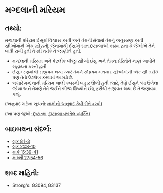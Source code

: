 # મગ્દલાની મરિયમ 

## તથ્યો: 

મગ્દલાની મરિયમ ઈસુમાં વિશ્વાસ કરતી અને તેમની સેવામાં તેમનું અનુસરણ કરતી સ્ત્રીઓમાંની એક સ્ત્રી હતી.
જેનામાંથી ઈસુએ સાત દુષ્ટાત્માઓ કાઢ્યા હતા કે જેઓએ તેને બાંધી રાખી હતી તે સ્ત્રી તરીકે તે જાણીતી હતી.

* મગ્દલાની મરિયમ અને કેટલીક બીજી સ્ત્રીઓ ઈસુ અને તેમના પ્રેરિતોને નાણાં આપીને સહાયતા કરતી હતી.
* ઈસુ મરણમાંથી સજીવન થયા ત્યારે તેમને સૌપ્રથમ મળનાર સ્ત્રીઓમાંની એક સ્ત્રી તરીકે પણ તેનો ઉલ્લેખ કરવામાં આવ્યો છે.
* જ્યારે મગ્દલાની મરિયમ ખાલી કબરની બહાર ઊભી હતી ત્યારે, તેણે ઈસુને ત્યાં ઉભેલા જોયા અને તેમણે તેને જઈને બીજા શિષ્યોને ઈસુ ફરીથી સજીવન થયા છે તે જણાવવા કહ્યું.

(અનુવાદ માટેના સૂચનો: [નામોનો અનુવાદ કેવી રીતે કરવો](rc://gu/ta/man/translate/translate-names))

(આ પણ જૂઓ: [દુષ્ટાત્મા](../kt/demon.md), [દુષ્ટાત્મા વળગેલ વ્યક્તિ](../kt/demonpossessed.md))

## બાઇબલના સંદર્ભો: 

* [લૂક 8:1-3](rc://gu/tn/help/luk/08/01)
* [લૂક 24:8-10](rc://gu/tn/help/luk/24/08)
* [માર્ક 15:39-41](rc://gu/tn/help/mrk/15/39)
* [માથ્થી 27:54-56](rc://gu/tn/help/mat/27/54)

## શબ્દ માહિતી: 

* Strong's: G3094, G3137
